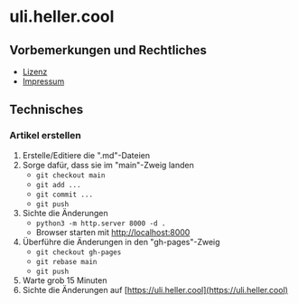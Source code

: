 uli.heller.cool
===============

Vorbemerkungen und Rechtliches
------------------------------

- [Lizenz](LICENSE.md)
- [Impressum](impressum.md)

Technisches
-----------

### Artikel erstellen

1. Erstelle/Editiere die ".md"-Dateien
2. Sorge dafür, dass sie im "main"-Zweig landen
   - `git checkout main`
   - `git add ...`
   - `git commit ...`
   - `git push`
3. Sichte die Änderungen
   - `python3 -m http.server 8000 -d .`
   - Browser starten mit [http://localhost:8000][LOCALHOST]
4. Überführe die Änderungen in den "gh-pages"-Zweig
   - `git checkout gh-pages`
   - `git rebase main`
   - `git push`
5. Warte grob 15 Minuten
6. Sichte die Änderungen auf [https://uli.heller.cool](https://uli.heller.cool)

[LOCALHOST]: http://localhost:8000
